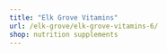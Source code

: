 ```yaml
---
title: "Elk Grove Vitamins"
url: /elk-grove/elk-grove-vitamins-6/
shop: nutrition supplements
---
```

